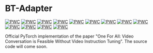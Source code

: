 # BT-Adapter

[![PWC](https://img.shields.io/endpoint.svg?url=https://paperswithcode.com/badge/one-for-all-video-conversation-is-feasible/video-based-generative-performance)](https://paperswithcode.com/sota/video-based-generative-performance?p=one-for-all-video-conversation-is-feasible)
[![PWC](https://img.shields.io/endpoint.svg?url=https://paperswithcode.com/badge/one-for-all-video-conversation-is-feasible/video-based-generative-performance-1)](https://paperswithcode.com/sota/video-based-generative-performance-1?p=one-for-all-video-conversation-is-feasible)
[![PWC](https://img.shields.io/endpoint.svg?url=https://paperswithcode.com/badge/one-for-all-video-conversation-is-feasible/video-based-generative-performance-5)](https://paperswithcode.com/sota/video-based-generative-performance-5?p=one-for-all-video-conversation-is-feasible)
[![PWC](https://img.shields.io/endpoint.svg?url=https://paperswithcode.com/badge/one-for-all-video-conversation-is-feasible/video-based-generative-performance-4)](https://paperswithcode.com/sota/video-based-generative-performance-4?p=one-for-all-video-conversation-is-feasible)
[![PWC](https://img.shields.io/endpoint.svg?url=https://paperswithcode.com/badge/one-for-all-video-conversation-is-feasible/video-based-generative-performance-3)](https://paperswithcode.com/sota/video-based-generative-performance-3?p=one-for-all-video-conversation-is-feasible)
[![PWC](https://img.shields.io/endpoint.svg?url=https://paperswithcode.com/badge/one-for-all-video-conversation-is-feasible/video-based-generative-performance-2)](https://paperswithcode.com/sota/video-based-generative-performance-2?p=one-for-all-video-conversation-is-feasible)
[![PWC](https://img.shields.io/endpoint.svg?url=https://paperswithcode.com/badge/one-for-all-video-conversation-is-feasible/zeroshot-video-question-answer-on-msrvtt-qa)](https://paperswithcode.com/sota/zeroshot-video-question-answer-on-msrvtt-qa?p=one-for-all-video-conversation-is-feasible)
[![PWC](https://img.shields.io/endpoint.svg?url=https://paperswithcode.com/badge/one-for-all-video-conversation-is-feasible/zeroshot-video-question-answer-on-msvd-qa)](https://paperswithcode.com/sota/zeroshot-video-question-answer-on-msvd-qa?p=one-for-all-video-conversation-is-feasible)
[![PWC](https://img.shields.io/endpoint.svg?url=https://paperswithcode.com/badge/one-for-all-video-conversation-is-feasible/zeroshot-video-question-answer-on-activitynet)](https://paperswithcode.com/sota/zeroshot-video-question-answer-on-activitynet?p=one-for-all-video-conversation-is-feasible)
[![PWC](https://img.shields.io/endpoint.svg?url=https://paperswithcode.com/badge/one-for-all-video-conversation-is-feasible/zero-shot-video-retrieval-on-msr-vtt)](https://paperswithcode.com/sota/zero-shot-video-retrieval-on-msr-vtt?p=one-for-all-video-conversation-is-feasible)
[![PWC](https://img.shields.io/endpoint.svg?url=https://paperswithcode.com/badge/one-for-all-video-conversation-is-feasible/zero-shot-video-retrieval-on-activitynet)](https://paperswithcode.com/sota/zero-shot-video-retrieval-on-activitynet?p=one-for-all-video-conversation-is-feasible)
[![PWC](https://img.shields.io/endpoint.svg?url=https://paperswithcode.com/badge/one-for-all-video-conversation-is-feasible/zero-shot-video-retrieval-on-lsmdc)](https://paperswithcode.com/sota/zero-shot-video-retrieval-on-lsmdc?p=one-for-all-video-conversation-is-feasible)
[![PWC](https://img.shields.io/endpoint.svg?url=https://paperswithcode.com/badge/one-for-all-video-conversation-is-feasible/zero-shot-video-retrieval-on-didemo)](https://paperswithcode.com/sota/zero-shot-video-retrieval-on-didemo?p=one-for-all-video-conversation-is-feasible)

Official PyTorch implementation of the paper "One For All: Video Conversation is Feasible Without Video Instruction Tuning". The source code will come soon.